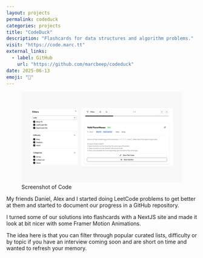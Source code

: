 ```yaml
---
layout: projects
permalink: codeduck
categories: projects
title: "CodeDuck"
description: "Flashcards for data structures and algorithm problems."
visit: "https://code.marc.tt"
external_links:
  - label: GitHub
    url: "https://github.com/marcbeep/codeduck"
date: 2025-06-13
emoji: "🦆"
---
```


<figure>
  <img src="assets/projects/code/1.webp" alt="Screenshot of Code">
  <figcaption>Screenshot of Code</figcaption>
</figure>

My friends Daniel, Alex and I started doing LeetCode problems to get better at them and started to document our progress in a GitHub repository.

I turned some of our solutions into flashcards with a NextJS site and made it look at bit nicer with some Framer Motion Animations.

The idea here is that you can filter through popular curated lists, difficulty or by topic if you have an interview coming soon and are short on time and wanted to refresh your memory.